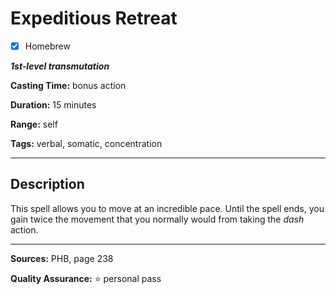 # Expeditious Retreat

- [x] Homebrew

***1st-level transmutation***

**Casting Time:** bonus action

**Duration:** 15 minutes

**Range:** self

**Tags:** verbal, somatic, concentration

---

## Description
This spell allows you to move at an incredible pace.
Until the spell ends, you gain twice the movement that you normally would from taking the *dash* action.

---

**Sources:** PHB, page 238

**Quality Assurance:** :star: personal pass
